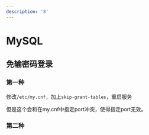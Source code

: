 ```yaml
---
description: '8'
---
```


# MySQL

## 免输密码登录

### 第一种

修改`/etc/my.cnf`，加上`skip-grant-tables`，重启服务

但是这个会和在my.cnf中指定port冲突，使得指定port无效。

### 第二种
